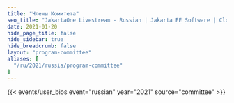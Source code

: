 ```yaml
---
title: "Члены Комитета"
seo_title: "JakartaOne Livestream - Russian | Jakarta EE Software | Cloud Native"
date: 2021-01-20
hide_page_title: false
hide_sidebar: true
hide_breadcrumb: false
layout: "program-committee"
aliases: [
  "/ru/2021/russia/program-committee"
]
---
```


{{< events/user_bios event="russian" year="2021" source="committee" >}}